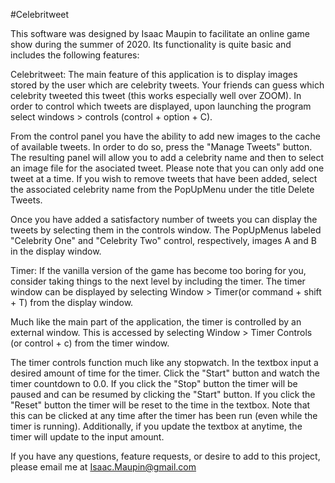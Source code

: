  #Celebritweet

This software was designed by Isaac Maupin to facilitate an online game show during the summer of 2020. Its functionality is quite basic and includes the following features:

Celebritweet: The main feature of this application is to display images stored by the user which are celebrity tweets. Your friends can guess which celebrity tweeted this tweet (this works especially well over ZOOM). In order to control which tweets are displayed, upon launching the program select windows > controls (control + option + C).

From the control panel you have the ability to add new images to the cache of available tweets. In order to do so, press the "Manage Tweets" button. The resulting panel will allow you to add a celebrity name and then to select an image file for the asociated tweet. Please note that you can only add one tweet at a time. If you wish to remove tweets that have been added, select the associated celebrity name from the PopUpMenu under the title Delete Tweets.

Once you have added a satisfactory number of tweets you can display the tweets by selecting them in the controls window. The PopUpMenus labeled "Celebrity One" and "Celebrity Two" control, respectively, images A and B in the display window.

Timer: If the vanilla version of the game has become too boring for you, consider taking things to the next level by including the timer. The timer window can be displayed by selecting Window > Timer(or command + shift + T) from the display window.

Much like the main part of the application, the timer is controlled by an external window. This is accessed by selecting Window > Timer Controls (or control + c) from the timer window.

The timer controls function much like any stopwatch. In the textbox input a desired amount of time for the timer. Click the "Start" button and watch the timer countdown to 0.0. If you click the "Stop" button the timer will be paused and can be resumed by clicking the "Start" button. If you click the "Reset" button the timer will be reset to the time in the textbox. Note that this can be clicked at any time after the timer has been run (even while the timer is running). Additionally, if you update the textbox at anytime, the timer will update to the input amount.

If you have any questions, feature requests, or desire to add to this project, please email me at Isaac.Maupin@gmail.com 
